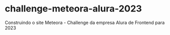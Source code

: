 # challenge-meteora-alura-2023
Construindo o site Meteora - Challenge da empresa Alura de Frontend para 2023

